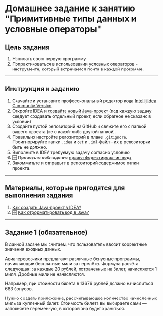 # Домашнее задание к занятию "Примитивные типы данных и условные операторы"

## Цель задания

1. Написать свою первую программу
2. Попрактиковаться в использовании условных операторов - инструменте, который встречается почти в каждой прогрмме.

------

## Инструкция к заданию

1. Скачайте и установите профессиональный редактор кода [Intellij Idea Community Version](https://www.jetbrains.com/idea/download/)
1. Откройте IDEA и [создайте новый Java-проект](QA_Java_Idea_Create.md) (под каждую задачу следует создавать отдельный проект, если обратное не сказано в условии)
2. Создайте пустой репозиторий на GitHub и свяжите его с папкой вашего проекта (не с какой-либо другой папкой).
3. Правильно настройте репозиторий в плане `.gitignore`. Проигнорируйте папки `.idea` и `out` и `.iml`-файл - их в репозитории быть не должно.
4. Выполните в IDEA требуемую задачу согласно условию.
5. :new: Проверьте соблюдение [правил форматирования кода](QA_Java_Idea_Format.md)
6. Закоммитьте и отправьте в репозиторий содержимое папки проекта.

------

## Материалы, которые пригодятся для выполнения задания

1. [Как создать Java-проект в IDEA?](QA_Java_Idea_Create.md)
1. :new: [Как отформатировать код в Java?](QA_Java_Idea_Format.md)

------

## Задание 1 (обязательное)

В данной задаче мы считаем, что пользователь вводит корректные значения входных данных.

Авиаперевозчики предлагают различные бонусные программы, начисляющие бесплатные мили за перелёты.
Формула  расчёта следующая: за каждые 20 рублей, потраченные на билет, начисляется 1 миля. Дробные мили не начисляются.

Например, при стоимости билета в 13676 рублей должно начислиться 683 бонусов.

Нужно создать приложение, рассчитывающее количество начисленных миль за купленный билет.
Стоимость билета вы выбираете сами — заполняете переменную, в которой она будет храниться.